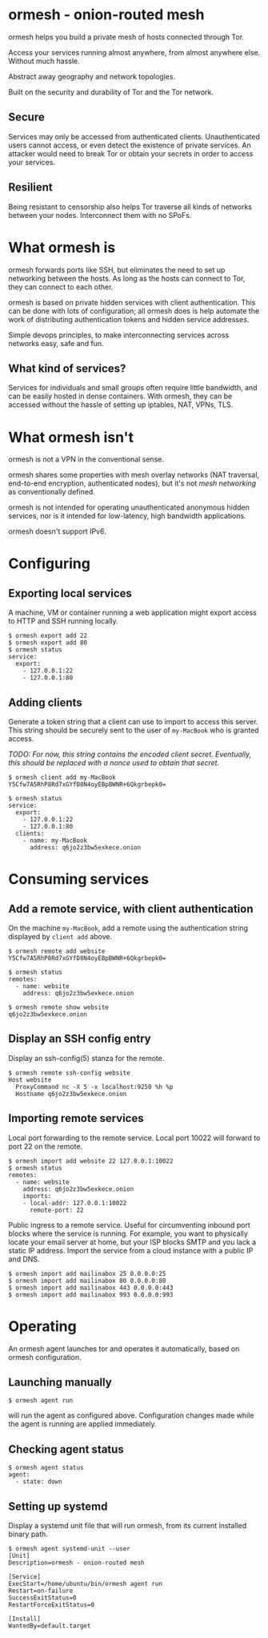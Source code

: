 # ormesh - onion-routed mesh

ormesh helps you build a private mesh of hosts connected through Tor.

Access your services running almost anywhere, from almost anywhere else.
Without much hassle.

Abstract away geography and network topologies.

Built on the security and durability of Tor and the Tor network.

## Secure

Services may only be accessed from authenticated clients. Unauthenticated users
cannot access, or even detect the existence of private services. An attacker
would need to break Tor or obtain your secrets in order to access your
services.

## Resilient

Being resistant to censorship also helps Tor traverse all kinds of networks
between your nodes. Interconnect them with no SPoFs.

# What ormesh is

ormesh forwards ports like SSH, but eliminates the need to set up networking
between the hosts. As long as the hosts can connect to Tor, they can connect to
each other.

ormesh is based on private hidden services with client authentication. This can
be done with lots of configuration; all ormesh does is help automate the work
of distributing authentication tokens and hidden service addresses.

Simple devops principles, to make interconnecting services across networks
easy, safe and fun.

## What kind of services?

Services for individuals and small groups often require little bandwidth, and
can be easily hosted in dense containers. With ormesh, they can be accessed
without the hassle of setting up iptables, NAT, VPNs, TLS.

# What ormesh isn't

ormesh is not a VPN in the conventional sense.

ormesh shares some properties with mesh overlay networks (NAT traversal,
end-to-end encryption, authenticated nodes), but it's not _mesh networking_ as
conventionally defined.

ormesh is not intended for operating unauthenticated anonymous hidden
services, nor is it intended for low-latency, high bandwidth applications.

ormesh doesn't support IPv6.

# Configuring

## Exporting local services

A machine, VM or container running a web application might export access to
HTTP and SSH running locally.

```
$ ormesh export add 22
$ ormesh export add 80
$ ormesh status
service:
  export:
    - 127.0.0.1:22
    - 127.0.0.1:80
```

## Adding clients

Generate a token string that a client can use to import to access this server.
This string should be securely sent to the user of `my-MacBook` who is granted
access.

_TODO: For now, this string contains the encoded client secret. Eventually, this
should be replaced with a nonce used to obtain that secret._

```
$ ormesh client add my-MacBook
Y5Cfw7A5RhP8Rd7xGYfD8N4oyEBpBWNR+6Qkgrbepk0=
```

```
$ ormesh status
service:
  export:
    - 127.0.0.1:22
    - 127.0.0.1:80
  clients:
    - name: my-MacBook
      address: q6jo2z3bw5exkece.onion
```

# Consuming services

## Add a remote service, with client authentication

On the machine `my-MacBook`, add a remote using the authentication string displayed by
`client add` above.

```
$ ormesh remote add website Y5Cfw7A5RhP8Rd7xGYfD8N4oyEBpBWNR+6Qkgrbepk0=
```

```
$ ormesh status
remotes:
  - name: website
    address: q6jo2z3bw5exkece.onion
```

```
$ ormesh remote show website
q6jo2z3bw5exkece.onion
```

## Display an SSH config entry

Display an ssh-config(5) stanza for the remote.

```
$ ormesh remote ssh-config website
Host website
  ProxyCommand nc -X 5 -x localhost:9250 %h %p
  Hostname q6jo2z3bw5exkece.onion
```

## Importing remote services

Local port forwarding to the remote service. Local port 10022 will forward to
port 22 on the remote.

```
$ ormesh import add website 22 127.0.0.1:10022
$ ormesh status
remotes:
  - name: website
    address: q6jo2z3bw5exkece.onion
    imports:
    - local-addr: 127.0.0.1:10022
      remote-port: 22
```

Public ingress to a remote service. Useful for circumventing inbound port
blocks where the service is running. For example, you want to physically locate
your email server at home, but your ISP blocks SMTP and you lack a static IP
address. Import the service from a cloud instance with a public IP and DNS.

```
$ ormesh import add mailinabox 25 0.0.0.0:25
$ ormesh import add mailinabox 80 0.0.0.0:80
$ ormesh import add mailinabox 443 0.0.0.0:443
$ ormesh import add mailinabox 993 0.0.0.0:993
```

# Operating

An ormesh agent launches tor and operates it automatically, based on ormesh
configuration.

## Launching manually

```
$ ormesh agent run
```

will run the agent as configured above. Configuration changes made while the agent
is running are applied immediately.

## Checking agent status

```
$ ormesh agent status
agent:
  - state: down
```

## Setting up systemd

Display a systemd unit file that will run ormesh, from its current installed
binary path.

```
$ ormesh agent systemd-unit --user
[Unit]
Description=ormesh - onion-routed mesh

[Service]
ExecStart=/home/ubuntu/bin/ormesh agent run
Restart=on-failure
SuccessExitStatus=0
RestartForceExitStatus=0

[Install]
WantedBy=default.target
```
